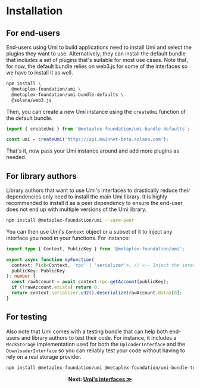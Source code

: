 # Installation

## For end-users

End-users using Umi to build applications need to install Umi and select the plugins they want to use. Alternatively, they can install the default bundle that includes a set of plugins that's suitable for most use cases. Note that, for now, the default bundle relies on web3.js for some of the interfaces so we have to install it as well.

```sh
npm install \
  @metaplex-foundation/umi \
  @metaplex-foundation/umi-bundle-defaults \
  @solana/web3.js
```

Then, you can create a new Umi instance using the `createUmi` function of the default bundle.

```ts
import { createUmi } from '@metaplex-foundation/umi-bundle-defaults';

const umi = createUmi('https://api.mainnet-beta.solana.com');
```

That's it, now pass your Umi instance around and add more plugins as needed.

## For library authors

Library authors that want to use Umi's interfaces to drastically reduce their dependencies only need to install the main Umi library. It is highly recommended to install it as a peer dependency to ensure the end-user does not end up with multiple versions of the Umi library.

```sh
npm install @metaplex-foundation/umi --save-peer
```

You can then use Umi's `Context` object or a subset of it to inject any interface you need in your functions. For instance:

```ts
import type { Context, PublicKey } from '@metaplex-foundation/umi';

export async function myFunction(
  context: Pick<Context, 'rpc' | 'serializer'>, // <-- Inject the interfaces you need.
  publicKey: PublicKey
): number {
  const rawAccount = await context.rpc.getAccount(publicKey);
  if (!rawAccount.exists) return 0;
  return context.serializer.u32().deserialize(rawAccount.data)[0];
}
```

## For testing

Also note that Umi comes with a testing bundle that can help both end-users and library authors to test their code. For instance, it includes a `MockStorage` implementation used for both the `UploaderInterface` and the `DownloaderInterface` so you can reliably test your code without having to rely on a real storage provider.

```sh
npm install @metaplex-foundation/umi @metaplex-foundation/umi-bundle-tests
```

<p align="center">
<strong>Next: <a href="./interfaces.md">Umi's interfaces ≫</a></strong>
</p>
